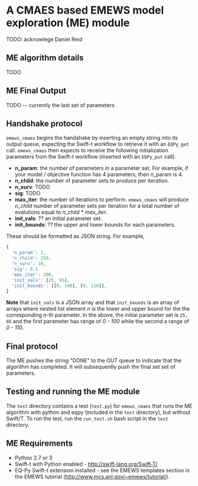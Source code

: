 # A CMAES based EMEWS model exploration (ME) module #

TODO: acknowlege Daniel Reid


## ME algorithm details ##

TODO

## ME Final Output ##

TODO -- currently the last set of parameters

## Handshake protocol ##
`emews_cmaes` begins the handshake by inserting an empty string into its
output queue, expecting the Swift-t workflow to retrieve it with an
`EQPy_get` call. `emews_cmaes` then expects to receive the following
initialization parameters from the Swift-t workflow (inserted with an
`EQPy_put` call).

* **n_param**: the number of parameters in a parameter set. For example, if your
model / objective function has 4 parameters, then n_param is 4.
* **n_child**: the number of parameter sets to produce per iteration.
* **n_surv**: TODO
* **sig**: TODO
* **max_iter**: the number of iterations to perform. `emews_cmaes` will produce
 _n_child_ number of parameter sets per iteration for a total number of
 evalutions equal to *n_child* \* *max_iter*.
* **init_vals**: ?? an initial parameter set.
* **init_bounds**: ?? the upper and lower bounds for each parameters.

These should be formatted as JSON string. For example,

```javascript
{
  'n_param': 2,
  'n_child': 250,
  'n_surv': 10,
  'sig': 0.1
  'max_iter': 200,
  'init_vals': [25, 95],
  'init_bounds': [[0, 100], [0, 110]],
}
```

**Note** that `init_vals` is a JSON array and that `init_bounds` is an array of
arrays where nested list element *n* is the lower and upper bound for the
the corresponding *n*-th parameter. In the above, the initial parameter set is
`25, 95` and the first parameter has range of *0 - 100* while the second a
range of *0 - 110*.

## Final protocol ##
The ME pushes the string "DONE" to the OUT queue to indicate that the algorithm
has completed. It will subsequently push the final set set of parameters.

## Testing and running the ME module
The `test` directory contains a test (`test.py`) for `emews_cmaes` that runs
the ME algorithm with python and eqpy (included in the `test` directory), but
without Swift/T. To run the test, run the `run_test.sh` bash script in the
`test` directory.

## ME Requirements ##

* Python 2.7 or 3
* Swift-t with Python enabled - http://swift-lang.org/Swift-T/
* EQ-Py Swift-t extension installed - see the EMEWS templates section in the
EMEWS tutorial (http://www.mcs.anl.gov/~emews/tutorial/).
